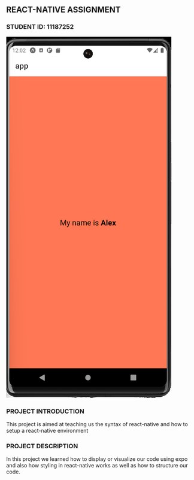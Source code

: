 ## REACT-NATIVE ASSIGNMENT

### STUDENT ID: 11187252

![screenshot](/screenshot/Screenshot%202024-05-27%20000224.png)

### PROJECT INTRODUCTION

This project is aimed at teaching us the syntax of react-native and how to setup a react-native environment

### PROJECT DESCRIPTION
In this project we learned how to display or visualize our code using expo and also how styling in react-native works as well as how to structure our code.
